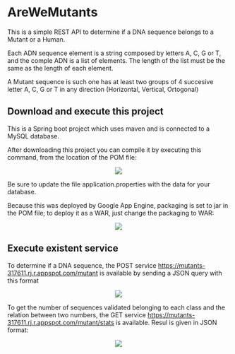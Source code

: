 # AreWeMutants

This is a simple REST API to determine if a DNA sequence belongs to a Mutant or a Human.

Each ADN sequence element is a string composed by letters A, C, G or T, and the comple ADN is a list of elements. The length of the list must be the same as the length of each element.

A Mutant sequence is such one has at least two groups of 4 succesive letter A, C, G or T in any direction (Horizontal, Vertical, Ortogonal)

<h2>Download and execute this project</h2>
This is a Spring boot project which uses maven and is connected to a MySQL database.

After downloading this project you can compile it by executing this command, from the location of the POM file:
<center><img src="https://user-images.githubusercontent.com/44385221/123023478-0dd01900-d39d-11eb-9ee4-d66b862cce9a.png" ></center>

Be sure to update the file application.properties with the data for your database.

Because this was deployed by Google App Engine, packaging is set to jar in the POM file; to deploy it as a WAR, just change the packaging to WAR:
<center><img src="https://user-images.githubusercontent.com/44385221/123024451-ae730880-d39e-11eb-82b9-6d95045bfb76.png" ></center>


<h2>Execute existent service</h2>

To determine if a DNA sequence, the POST service https://mutants-317611.rj.r.appspot.com/mutant is available by sending a JSON query with this format
<center><img src="https://user-images.githubusercontent.com/44385221/123018381-107a4080-d394-11eb-86f3-509f5272511d.png" ></center>


To get the number of sequences validated belonging to each class and the relation between two numbers, the GET service https://mutants-317611.rj.r.appspot.com/mutant/stats is available. Resul is given in JSON format:
<center><img src="https://user-images.githubusercontent.com/44385221/123018138-a19ce780-d393-11eb-9ecb-fe19974bb675.png" ></center>

